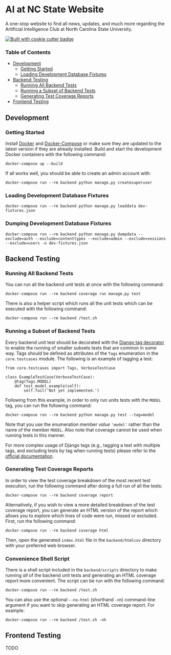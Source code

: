 AI at NC State Website
==================

A one-stop website to find all news, updates, and much more regarding the Artificial Intelligence Club at North Carolina State University.

<a href="https://github.com/vchaptsev/cookiecutter-django-vue">
    <img src="https://img.shields.io/badge/built%20with-Cookiecutter%20Django%20Vue-blue.svg" alt="Built with cookie cutter badge"/>
</a>

### Table of Contents

- [Development](#Development)
  - [Getting Started](#Getting-Started)
  - [Loading Development Database Fixtures](#Loading-Development-Database-Fixtures)
- [Backend Testing](#Backend-Testing)
  - [Running All Backend Tests](#Running-All-Backend-Tests)
  - [Running a Subset of Backend Tests](#Running-a-Subset-of-Backend-Tests)
  - [Generating Test Coverage Reports](#Generating-Test-Coverage-Reports)
- [Frontend Testing](#Frontend-Testing)

## Development

### Getting Started

Install [Docker](https://docs.docker.com/install/) and [Docker-Compose](https://docs.docker.com/compose/) or make sure they are updated to the latest version if they are already installed. Build and start the development Docker containers with the following command:

`docker-compose up --build`

If all works well, you should be able to create an admin account with:

`docker-compose run --rm backend python manage.py createsuperuser`

### Loading Development Database Fixtures

`docker-compose run --rm backend python manage.py loaddata dev-fixtures.json`

### Dumping Development Database Fixtures

`docker-compose run --rm backend python manage.py dumpdata --exclude=auth --exclude=contenttypes --exclude=admin --exclude=sessions --exclude=users -o dev-fixtures.json`

## Backend Testing

### Running All Backend Tests
You can run all the backend unit tests at once with the following command:

`docker-compose run --rm backend coverage run manage.py test`

There is also a helper script which runs all the unit tests which can be executed with the following command:

`docker-compose run --rm backend /test.sh`

### Running a Subset of Backend Tests
Every backend unit test should be decorated with the [Django tag decorator](https://docs.djangoproject.com/en/3.2/topics/testing/tools/#tagging-tests) to enable the running of smaller subsets tests that are common in some way. Tags should be defined as attributes of the `Tags` enumeration in the `core.testcases` module. The following is an example of tagging a test:
```
from core.testcases import Tags, VerboseTestCase

class ExampleTestCase(VerboseTestCase):
    @tag(Tags.MODEL)
    def test_model_example(self):
        self.fail('Not yet implemented.')
```
Following from this example, in order to only run units tests with the `MODEL` tag, you can run the following command:

`docker-compose run --rm backend python manage.py test --tag=model`

Note that you use the enumeration member *value* `'model'` rather than the name of the member `MODEL`. Also note that coverage cannot be used when running tests in this manner.

For more complex usage of Django tags (e.g., tagging a test with multiple tags, and excluding tests by tag when running tests) please refer to the [official documentation](https://docs.djangoproject.com/en/3.2/topics/testing/tools/#tagging-tests).

### Generating Test Coverage Reports

In order to view the test coverage breakdown of the most recent test execution, run the following command after doing a full run of all the tests:

`docker-compose run --rm backend coverage report`

Alternatively, if you wish to view a more detailed breakdown of the test coverage report, you can generate an HTML version of the report which allows you to explore which lines of code were run, missed or excluded. First, run the following command:

`docker-compose run --rm backend coverage html`

Then, open the generated `index.html` file in the `backend/htmlcov` directory with your preferred web browser.

### Convenience Shell Script

There is a shell script included in the `backend/scripts` directory to make running _all_ of the backend unit tests and generating an HTML coverage report more convenient. The script can be run with the following command:

`docker-compose run --rm backend /test.sh`

You can also use the optional `--no-html` (shorthand `-nh`) command-line argument if you want to skip generating an HTML coverage report. For example:

`docker-compose run --rm backend /test.sh -nh`

## Frontend Testing

TODO
